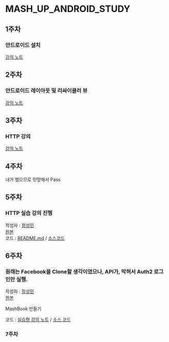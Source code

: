 # MASH_UP_ANDROID_STUDY
## 1주차

### 안드로이드 설치

[강의 노트](https://github.com/LenKIM/MASH_UP_ANDROID_STUDY/blob/master/1_week_Intro_android.pdf)

## 2주차

### 안드로이드 레이아웃 및 리싸이클러 뷰

[강의 노트](https://github.com/LenKIM/MASH_UP_ANDROID_STUDY/blob/master/2_week_layout.pdf)

## 3주차

### HTTP 강의

[강의 노트](https://github.com/LenKIM/MASH_UP_ANDROID_STUDY/blob/master/3_week_http_.pdf)

## 4주차

내가 했으므로 민망해서 Pass

## 5주차

### HTTP 실습 강의 진행

작성자 : [정성민](https://github.com/JSpiner)  
[원본](https://github.com/JSpiner/MASHUP_HTTP_STUDY)  
코드 : [README.md](https://github.com/LenKIM/MASH_UP_ANDROID_STUDY/blob/Http/README.md) / [소스코드](https://github.com/LenKIM/MASH_UP_ANDROID_STUDY/tree/Http)

## 6주차

### 원래는 Facebook을 Clone할 생각이였으나, API가, 막혀서 Auth2 로그인만 실행.

작성자 : [정성민](https://github.com/JSpiner)  
[원본](https://github.com/JSpiner/MASHUP_FACEBOOK_STUDY)  

MashBook 만들기

코드 : [실습형 강의 노트](https://github.com/LenKIM/MASH_UP_ANDROID_STUDY/blob/mashbook/README.md) / [소스 코드](https://github.com/LenKIM/MASH_UP_ANDROID_STUDY/tree/mashbook)

### 7주차

